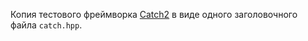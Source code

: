 Копия тестового фреймворка [Catch2](https://github.com/catchorg/Catch2) в виде одного заголовочного файла `catch.hpp`.




